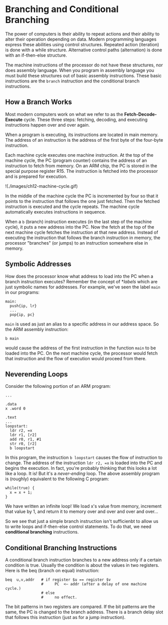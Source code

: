 # Branching and Conditional Branching

The power of computers is their ability to repeat actions and their ability to alter their operation depending on data. Modern programming languages express these abilities using control structures. Repeated action (iteration) is done with a while structure. Alternative control paths (alternation) is done with an if-then-else structure.

The machine instructions of the processor do not have these structures, nor does assembly language. When you program in assembly language you must build these structures out of basic assembly instructions. These basic instructions are the `branch` instruction and the conditional branch instructions.

## How a Branch Works
Most modern computers work on what we refer to as the **Fetch-Decode-Execute** cycle.  These three steps: fetching, decoding, and executing instructions happen over and over again.

When a program is executing, its instructions are located in main memory. The address of an instruction is the address of the first byte of the four-byte instruction.

Each machine cycle executes one machine instruction. At the top of the machine cycle, the PC (program counter) contains the address of an instruction to fetch from memory.  On an ARM chip, the PC is stored in the special purpose register R15.  The instruction is fetched into the processor and is prepared for execution.

!(./images/ch12-machine-cycle.gif)

In the middle of the machine cycle the PC is incremented by four so that it points to the instruction that follows the one just fetched. Then the fetched instruction is executed and the cycle repeats. The machine cycle automatically executes instructions in sequence.

When a `b` (branch) instruction executes (in the last step of the machine cycle), it puts a new address into the PC. Now the fetch at the top of the next machine cycle fetches the instruction at that new address. Instead of executing the instruction that follows the branch instruction in memory, the processor "branches" (or jumps) to an instruction somewhere else in memory.

## Symbolic Addresses
How does the processor know what address to load into the PC when a branch instruction executes?  Remember the concept of **labels* which are just symbolic names for addresses.  For example, we've seen the label `main` in our programs:

```
main: 
  push{ip, lr}
  ...
  pop{ip, pc}
```
`main` is used as just an alias to a specific address in our address space.  So the ARM assembly instruction:
```
b main
```
would cause the address of the first instruction in the function `main` to be loaded into the PC.  On the next machine cycle, the processor would fetch that instruction and the flow of execution would proceed from there.

## Neverending Loops

Consider the following portion of an ARM program:

```
...

.data
x .word 0

.text
...
loopstart:
  ldr r2, =x
  ldr r1, [r2]
  add r0, r1, #1
  str r0, [r2]
  b loopstart
```

In this program, the instruction `b loopstart` causes the flow of instruction to change.  The address of the instruction `ldr r2, =x` is loaded into the PC and begins the execution.  In fact, you're probably thinking that this looks a lot like a loop.  It is!  But it's a *never-ending* loop.  The above assembly program is (roughly) equivalent to the following C program:

```
while(true) {
  x = x + 1;
}
```
We have written an infinite loop!  We load x's value from memory, increment that value by 1, and return it to memory over and over and over and over...

So we see that just a simple branch instruction isn't sufficienbt to allow us to write loops and if-then-else control statements.  To do that, we need **conditional branching** instructions.

## Conditional Branching Instructions
A conditional branch instruction branches to a new address only if a certain condition is true. Usually the condition is about the values in two registers. Here is the  beq  (branch on equal) instruction:
```
beq  u,v,addr   # if register $u == register $v
                #     PC  <— addr (after a delay of one machine cycle.)
                # else
                #     no effect.
```
The bit patterns in two registers are compared. If the bit patterns are the same, the PC is changed to the branch address. There is a branch delay slot that follows this instruction (just as for a jump instruction).



